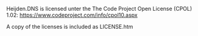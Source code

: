 Heijden.DNS is licensed unter the The Code Project Open License (CPOL) 1.02: https://www.codeproject.com/info/cpol10.aspx

A copy of the licenses is included as LICENSE.htm
